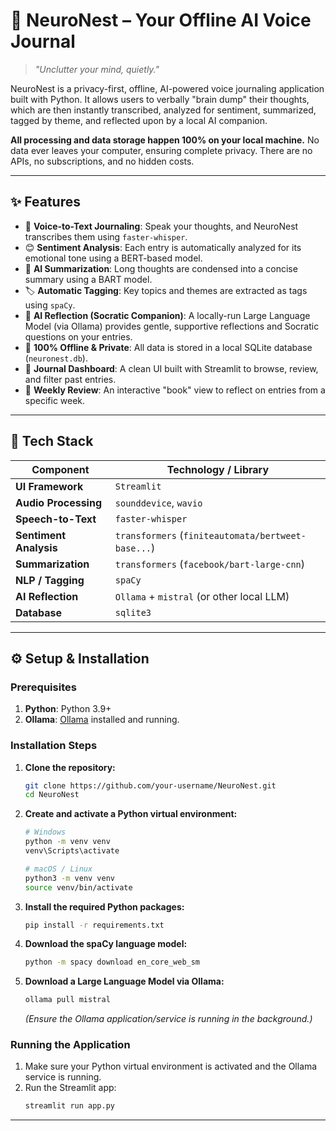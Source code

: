 # 🧠 NeuroNest – Your Offline AI Voice Journal

> *"Unclutter your mind, quietly."*

NeuroNest is a privacy-first, offline, AI-powered voice journaling application built with Python. It allows users to verbally "brain dump" their thoughts, which are then instantly transcribed, analyzed for sentiment, summarized, tagged by theme, and reflected upon by a local AI companion.

**All processing and data storage happen 100% on your local machine.** No data ever leaves your computer, ensuring complete privacy. There are no APIs, no subscriptions, and no hidden costs.


---

## ✨ Features

-   🎤 **Voice-to-Text Journaling**: Speak your thoughts, and NeuroNest transcribes them using `faster-whisper`.
-   😊 **Sentiment Analysis**: Each entry is automatically analyzed for its emotional tone using a BERT-based model.
-   📜 **AI Summarization**: Long thoughts are condensed into a concise summary using a BART model.
-   🏷️ **Automatic Tagging**: Key topics and themes are extracted as tags using `spaCy`.
-   🤔 **AI Reflection (Socratic Companion)**: A locally-run Large Language Model (via Ollama) provides gentle, supportive reflections and Socratic questions on your entries.
-   💾 **100% Offline & Private**: All data is stored in a local SQLite database (`neuronest.db`).
-   📓 **Journal Dashboard**: A clean UI built with Streamlit to browse, review, and filter past entries.
-   📖 **Weekly Review**: An interactive "book" view to reflect on entries from a specific week.

---

## 🧱 Tech Stack

| Component                | Technology / Library                                      |
| ------------------------ | --------------------------------------------------------- |
| **UI Framework**         | `Streamlit`                                               |
| **Audio Processing**     | `sounddevice`, `wavio`                                    |
| **Speech-to-Text**       | `faster-whisper`                                          |
| **Sentiment Analysis**   | `transformers` (`finiteautomata/bertweet-base...`)        |
| **Summarization**        | `transformers` (`facebook/bart-large-cnn`)                |
| **NLP / Tagging**        | `spaCy`                                                   |
| **AI Reflection**        | `Ollama` + `mistral` (or other local LLM)                 |
| **Database**             | `sqlite3`                                                 |

---

## ⚙️ Setup & Installation

### Prerequisites

1.  **Python**: Python 3.9+
2.  **Ollama**: [Ollama](https://ollama.ai/) installed and running.

### Installation Steps

1.  **Clone the repository:**
    ```bash
    git clone https://github.com/your-username/NeuroNest.git
    cd NeuroNest
    ```

2.  **Create and activate a Python virtual environment:**
    ```bash
    # Windows
    python -m venv venv
    venv\Scripts\activate

    # macOS / Linux
    python3 -m venv venv
    source venv/bin/activate
    ```

3.  **Install the required Python packages:**
    ```bash
    pip install -r requirements.txt
    ```

4.  **Download the spaCy language model:**
    ```bash
    python -m spacy download en_core_web_sm
    ```

5.  **Download a Large Language Model via Ollama:**
    ```bash
    ollama pull mistral
    ```
    *(Ensure the Ollama application/service is running in the background.)*

### Running the Application

1.  Make sure your Python virtual environment is activated and the Ollama service is running.
2.  Run the Streamlit app:
    ```bash
    streamlit run app.py
    ```

---